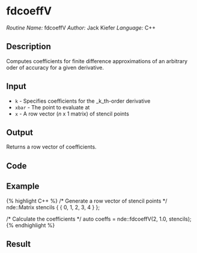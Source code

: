 # fdcoeffV
*Routine Name:* fdcoeffV
*Author:* Jack Kiefer
*Language:* C++

## Description

Computes coefficients for finite difference approximations of an arbitrary oder of accuracy for a given derivative. 

## Input

* ``k`` - Specifies coefficients for the _k_th-order derivative
* ``xbar`` - The point to evaluate at
* ``x`` - A row vector (_n_ x 1 matrix) of stencil points

## Output 

Returns a row vector of coefficients.

## Code

## Example

{% highlight C++ %}
/* Generate a row vector of stencil points */
nde::Matrix<double> stencils { { 0, 1, 2, 3, 4 } };

/* Calculate the coefficients */
auto coeffs = nde::fdcoeffV(2, 1.0, stencils);
{% endhighlight %}

## Result
